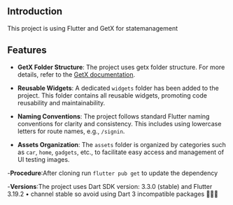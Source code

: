 



## Introduction

This project is  using Flutter and GetX for statemanagement  
## Features

- **GetX Folder Structure**:  The project uses getx folder structure. For more details, refer to the [GetX documentation](https://pub.dev/packages/get).

- **Reusable Widgets**: A dedicated `widgets` folder has been added to the project. This folder contains all reusable widgets, promoting code reusability and maintainability.

- **Naming Conventions**: The project follows standard Flutter naming conventions for clarity and consistency. This includes using lowercase letters for route names, e.g., `/signin`.

- **Assets Organization**: The `assets` folder is organized by categories such as `car`, `home`, `gadgets`, etc., to facilitate easy access and management of UI testing images.

-**Procedure**:After cloning run `flutter pub get` to update the dependency 

-**Versions**:The project uses Dart SDK version: 3.3.0 (stable)  and  Flutter 3.19.2 • channel stable  so avoid using Dart 3 incompatible packages
🙂🙂🙂



